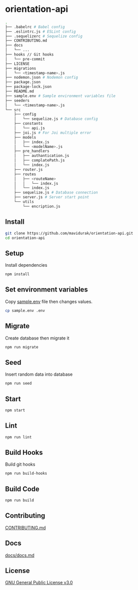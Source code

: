 # orientation-api

```bash
.
├── .babelrc # Babel config
├── .eslintrc.js # ESLint config
├── .sequelizerc # Sequelize config
├── CONTRIBUTING.md 
├── docs
│   └── ...
├── hooks // Git hooks
│   └── pre-commit
├── LICENSE
├── migrations
│   └── <timestamp-name>.js
├── nodemon.json # Nodemon config
├── package.json
├── package-lock.json
├── README.md
├── sample.env # Sample environment variables file
├── seeders
│   └── <timestamp-name>.js
└── src
    ├── config
    │   └── sequelize.js # Database config
    ├── constants
    │   └── api.js
    ├── joi.js # For Joi multiple error
    ├── models
    │   ├── index.js
    │   └── <modelName>.js
    ├── pre_handlers
    │   ├── authantication.js
    │   ├── complatePath.js
    │   └── index.js
    ├── router.js
    ├── routes
    │   ├── <routeName>
    │   │   └── index.js
    │   └── index.js
    ├── sequelize.js # Database connection
    ├── server.js # Server start point
    └── utils
        └── encription.js

```


## Install
```bash
git clone https://github.com/mavidurak/orientation-api.git
cd orientation-api
```
## Setup
Install dependencies
```bash
npm install
```
## Set environment variables
Copy [sample.env](./sample.env) file then changes values.
```bash
cp sample.env .env
```
## Migrate
Create database then migrate it
```bash
npm run migrate
```
## Seed
Insert random data into database
```bash
npm run seed
```
## Start
```bash
npm start
```
## Lint
```bash
npm run lint
```
## Build Hooks
Build git hooks
```bash
npm run build-hooks
```
## Build Code
```bash
npm run build
```

## Contributing
[CONTRIBUTING.md](CONTRIBUTING.md)

## Docs
[docs/docs.md](docs/docs.md)

## License
[GNU General Public License v3.0](LICENSE)
